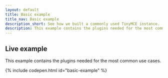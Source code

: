 ```yaml
---
layout: default
title: Basic example
title_nav: Basic example
description_short: See how we built a commonly used TinyMCE instance.
description: This example contains the plugins needed for the most common use cases.
---
```


## Live example

This example contains the plugins needed for the most common use cases.

{% include codepen.html id="basic-example" %}
